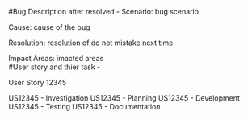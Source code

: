 #Bug Description after resolved - 
Scenario: bug scenario

Cause: cause of the bug

Resolution: resolution of do not mistake next time

Impact Areas: imacted areas
<br/>
#User story and thier task - 

User Story 12345


US12345 - Investigation
US12345 - Planning
US12345 - Development
US12345 - Testing
US12345 - Documentation
